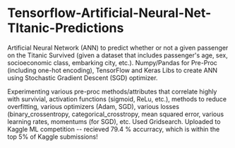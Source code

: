 # Tensorflow-Artificial-Neural-Net-TItanic-Predictions
Artificial Neural Network (ANN) to predict whether or not a given passenger on the Titanic Survived (given a dataset that includes passenger's age, sex, socioeconomic class, embarking city, etc.). Numpy/Pandas for Pre-Proc (including one-hot encoding), TensorFlow and Keras Libs to create ANN using Stochastic Gradient Descent (SGD) optimizer.  

Experimenting various pre-proc methods/attributes that correlate highly with survivial, activation functions (sigmoid, ReLu, etc.), methods to reduce overfitting, various optimizers (Adam, SGD), various losses (binary_crossentropy, categorical_crosstropy, mean squared error, various learning rates, momentums (for SGD), etc. Used Gridsearch. Uploaded to Kaggle ML competition -- recieved 79.4 % accurracy, which is within the top 5% of Kaggle submissions!  
